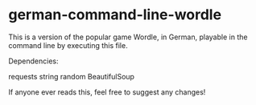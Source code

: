 # german-command-line-wordle

This is a version of the popular game Wordle, in German, playable in the command line by executing this file.

Dependencies:

requests
string
random
BeautifulSoup

If anyone ever reads this, feel free to suggest any changes!
